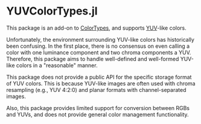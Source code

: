 # YUVColorTypes.jl
This package is an add-on to [ColorTypes](https://github.com/JuliaGraphics/ColorTypes.jl),
and supports [YUV](https://en.wikipedia.org/wiki/Y%E2%80%B2UV)-like colors.

Unfortunately, the environment surrounding YUV-like colors has historically been
confusing.
In the first place, there is no consensus on even calling a color with one
luminance component and two chroma components a YUV.
Therefore, this package aims to handle well-defined and well-formed YUV-like
colors in a "reasonable" manner.

This package does not provide a public API for the specific storage format of
YUV colors.
This is because YUV-like images are often used with chroma resampling (e.g.,
YUV 4:2:0) and planar formats with channel-separated images.

Also, this package provides limited support for conversion between RGBs and
YUVs, and does not provide general color management functionality.
